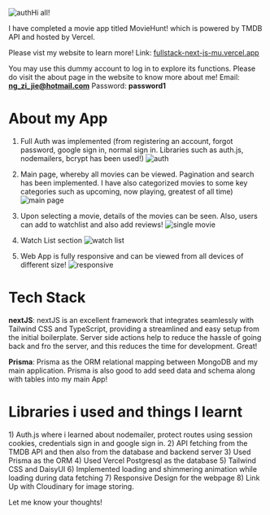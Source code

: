 ![auth](https://github.com/ngzijie1989/fullstackNextJS/assets/152587020/378e2b01-95af-4560-a442-8d1f7e6db0eb)Hi all!

I have completed a movie app titled MovieHunt! which is powered by TMDB API and hosted by Vercel.

Please vist my website to learn more! Link: [fullstack-next-js-mu.vercel.app](https://fullstack-next-js-mu.vercel.app/)

You may use this dummy account to log in to explore its functions. Please do visit the about page in the website to know more about me!
Email: **ng_zi_jie@hotmail.com**
Password: **password1**

<h1 className="underline">About my App</h1>

1) Full Auth was implemented (from registering an account, forgot password, google sign in, normal sign in. Libraries such as auth.js, nodemailers, bcrypt has been used!)
![auth](https://github.com/ngzijie1989/fullstackNextJS/assets/152587020/6cd8dfc6-b47c-454b-94bb-35569cc53acb)

2) Main page, whereby all movies can be viewed. Pagination and search has been implemented. I have also categorized movies to some key categories such as upcoming, now playing, greatest of all time)
![main page](https://github.com/ngzijie1989/fullstackNextJS/assets/152587020/5dbae370-51a4-4263-a34f-713cf711433a)
    
3) Upon selecting a movie, details of the movies can be seen. Also, users can add to watchlist and also add reviews!
![single movie](https://github.com/ngzijie1989/fullstackNextJS/assets/152587020/7d2162ae-bf19-4ab6-94c6-85a3cdbb9d49)

4) Watch List section
![watch list](https://github.com/ngzijie1989/fullstackNextJS/assets/152587020/e89984a8-ad21-4cc4-9335-8e5b64e1084c)

   
5) Web App is fully responsive and can be viewed from all devices of different size!
![responsive](https://github.com/ngzijie1989/fullstackNextJS/assets/152587020/f5f17c95-9c98-4d8c-972b-ed717afe079c)

<h1 className="underline">Tech Stack</h1>

**nextJS**: nextJS is an excellent framework that integrates seamlessly with Tailwind CSS and TypeScript, providing a streamlined and easy setup from the initial boilerplate. Server side actions help to reduce the hassle of going back and fro the server, and this reduces the time for development. Great!

**Prisma**: Prisma as the ORM relational mapping between MongoDB and my main application. Prisma is also good to add seed data and schema along with tables into my main App!

<h1 className="underline">Libraries i used and things I learnt</h1>
 1) Auth.js where i learned about nodemailer, protect routes using session cookies, credentials sign in and google sign in. 
 2) API fetching from the TMDB API and then also from the database and backend server
 3) Used Prisma as the ORM
 4) Used Vercel Postgresql as the database
 5) Tailwind CSS and DaisyUI
 6) Implemented loading and shimmering animation while loading during data fetching 
 7) Responsive Design for the webpage
 8) Link Up with Cloudinary for image storing.

Let me know your thoughts!
